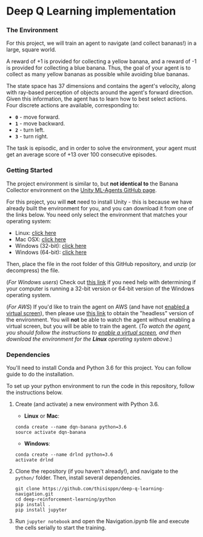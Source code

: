 # Deep Q Learning implementation
### The Environment

For this project, we will train an agent to navigate (and collect bananas!) in a large, square world.

A reward of +1 is provided for collecting a yellow banana, and a reward of -1 is provided for collecting a blue banana. Thus, the goal of your agent is to collect as many yellow bananas as possible while avoiding blue bananas.

The state space has 37 dimensions and contains the agent's velocity, along with ray-based perception of objects around the agent's forward direction. Given this information, the agent has to learn how to best select actions. Four discrete actions are available, corresponding to:

-   **`0`**  - move forward.
-   **`1`**  - move backward.
-   **`2`**  - turn left.
-   **`3`**  - turn right.

The task is episodic, and in order to solve the environment, your agent must get an average score of +13 over 100 consecutive episodes.

### Getting Started
The project environment is similar to, but **not identical to** the Banana Collector environment on the [Unity ML-Agents GitHub page](https://github.com/Unity-Technologies/ml-agents/blob/master/docs/Learning-Environment-Examples.md#banana-collector).

For this project, you will  **not**  need to install Unity - this is because we have already built the environment for you, and you can download it from one of the links below. You need only select the environment that matches your operating system:

-   Linux:  [click here](https://s3-us-west-1.amazonaws.com/udacity-drlnd/P1/Banana/Banana_Linux.zip)
-   Mac OSX:  [click here](https://s3-us-west-1.amazonaws.com/udacity-drlnd/P1/Banana/Banana.app.zip)
-   Windows (32-bit):  [click here](https://s3-us-west-1.amazonaws.com/udacity-drlnd/P1/Banana/Banana_Windows_x86.zip)
-   Windows (64-bit):  [click here](https://s3-us-west-1.amazonaws.com/udacity-drlnd/P1/Banana/Banana_Windows_x86_64.zip)

Then, place the file in the  root folder of this GitHub repository, and unzip (or decompress) the file.

(_For Windows users_) Check out  [this link](https://support.microsoft.com/en-us/help/827218/how-to-determine-whether-a-computer-is-running-a-32-bit-version-or-64)  if you need help with determining if your computer is running a 32-bit version or 64-bit version of the Windows operating system.

(_For AWS_) If you'd like to train the agent on AWS (and have not  [enabled a virtual screen](https://github.com/Unity-Technologies/ml-agents/blob/master/docs/Training-on-Amazon-Web-Service.md)), then please use  [this link](https://s3-us-west-1.amazonaws.com/udacity-drlnd/P1/Banana/Banana_Linux_NoVis.zip)  to obtain the "headless" version of the environment. You will  **not**  be able to watch the agent without enabling a virtual screen, but you will be able to train the agent. (_To watch the agent, you should follow the instructions to  [enable a virtual screen](https://github.com/Unity-Technologies/ml-agents/blob/master/docs/Training-on-Amazon-Web-Service.md), and then download the environment for the  **Linux**  operating system above._)

### Dependencies 
You'll need to install Conda and Python 3.6 for this project. You can follow [
](https://conda.io/docs/user-guide/install/index.html) guide to do the installation. 

To set up your python environment to run the code in this repository, follow the instructions below.

1.  Create (and activate) a new environment with Python 3.6.
    
    -   **Linux**  or  **Mac**:
    ```
    conda create --name dqn-banana python=3.6
    source activate dqn-banana
    ```
    -   **Windows**:
    ```
    conda create --name drlnd python=3.6 
    activate drlnd
    ```
2.  Clone the repository (if you haven't already!), and navigate to the  `python/`  folder. Then, install several dependencies.
	```
	git clone https://github.com/thisisppn/deep-q-learning-navigation.git
	cd deep-reinforcement-learning/python
	pip install .
	pip install jupyter
	```

4.  Run `jupyter notebook` and open the Navigation.ipynb file and execute the cells serially to start the training.
